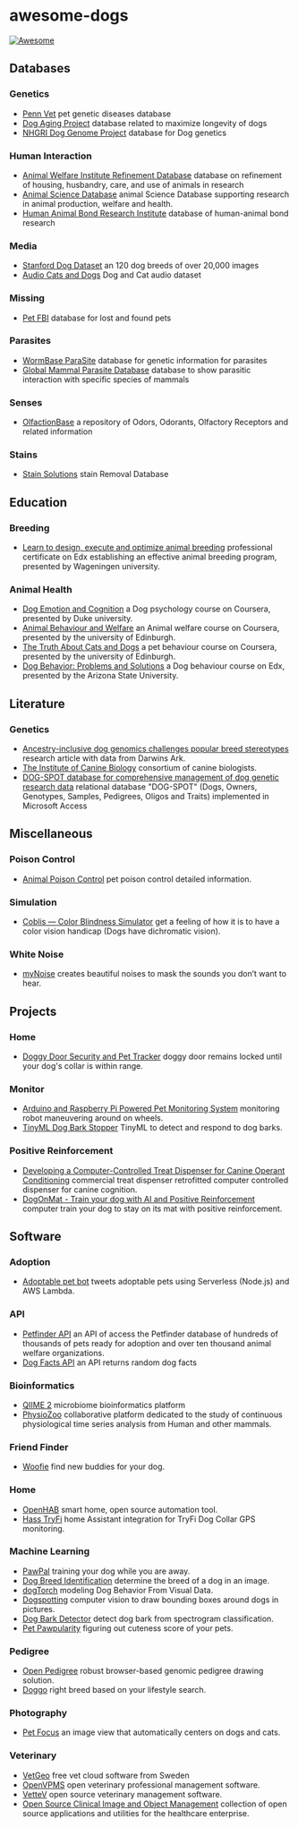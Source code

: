 # awesome-dogs
[![Awesome](https://awesome.re/badge.svg)](https://awesome.re)
## Databases
### Genetics
* [Penn Vet](https://www.vet.upenn.edu/research/academic-departments/clinical-sciences-advanced-medicine/research-labs-centers/penngen/tests-worldwide) pet genetic diseases database
* [Dog Aging Project](https://dogagingproject.org/open_data_access/) database related to maximize longevity of dogs
* [NHGRI Dog Genome Project](https://research.nhgri.nih.gov/dog_genome/) database for Dog genetics
### Human Interaction
* [Animal Welfare Institute Refinement Database](https://awionline.org/content/refinement-database) database on refinement of housing, husbandry, care, and use of animals in research
* [Animal Science Database](https://www.cabi.org/animalscience/) animal Science Database supporting research in animal production, welfare and health.
* [Human Animal Bond Research Institute](https://habricentral.org) database of human-animal bond research
### Media
* [Stanford Dog Dataset](http://vision.stanford.edu/aditya86/ImageNetDogs/) an 120 dog breeds of over 20,000 images
* [Audio Cats and Dogs](https://www.kaggle.com/datasets/mmoreaux/audio-cats-and-dogs) Dog and Cat audio dataset
### Missing
* [Pet FBI](https://petfbi.org) database for lost and found pets
### Parasites
* [WormBase ParaSite](https://parasite.wormbase.org/index.html) database for genetic information for parasites
* [Global Mammal Parasite Database](https://parasites.nunn-lab.org/data/) database to show parasitic interaction with specific species of mammals
### Senses
* [OlfactionBase](https://olfab.iiita.ac.in/olfactionbase/) a repository of Odors, Odorants, Olfactory Receptors and related information
### Stains
* [Stain Solutions](https://web.extension.illinois.edu/stain/) stain Removal Database
## Education
### Breeding
* [Learn to design, execute and optimize animal breeding](https://www.edx.org/professional-certificate/wageningenx-animal-breeding-and-genetics) professional certificate on Edx establishing an effective animal breeding program, presented by Wageningen university.
### Animal Health
* [Dog Emotion and Cognition](https://www.coursera.org/learn/dog-emotion-and-cognition) a Dog psychology course on Coursera, presented by Duke university. 
* [Animal Behaviour and Welfare](https://www.coursera.org/learn/animal-welfare) an Animal welfare course on Coursera, presented by the university of Edinburgh.
* [The Truth About Cats and Dogs](https://www.coursera.org/learn/cats-and-dogs) a pet behaviour course on Coursera, presented by the university of Edinburgh.
* [Dog Behavior: Problems and Solutions](https://www.edx.org/course/dog-behavior-problems-and-solutions) a Dog behaviour course on Edx, presented by the Arizona State University.
## Literature
### Genetics
* [Ancestry-inclusive dog genomics challenges popular breed stereotypes](https://www.science.org/doi/10.1126/science.abk0639) research article with data from Darwins Ark.
* [The Institute of Canine Biology](https://www.instituteofcaninebiology.org) consortium of canine biologists.
* [DOG-SPOT database for comprehensive management of dog genetic research data](https://scfbm.biomedcentral.com/articles/10.1186/1751-0473-5-10) relational database "DOG-SPOT" (Dogs, Owners, Genotypes, Samples, Pedigrees, Oligos and Traits) implemented in Microsoft Access
## Miscellaneous
### Poison Control
* [Animal Poison Control](https://www.petpoisonhelpline.com) pet poison control detailed information.
### Simulation
* [Coblis — Color Blindness Simulator](https://www.color-blindness.com/coblis-color-blindness-simulator/) get a feeling of how it is to have a color vision handicap (Dogs have dichromatic vision).
### White Noise
* [myNoise](https://mynoise.net) creates beautiful noises to mask the sounds you don’t want to hear. 
## Projects
### Home
* [Doggy Door Security and Pet Tracker](https://www.hackster.io/30622/doggy-door-security-and-pet-tracker-f67bdc) doggy door remains locked until your dog's collar is within range.
### Monitor
* [Arduino and Raspberry Pi Powered Pet Monitoring System](https://www.instructables.com/Arduino-and-Raspberry-Pi-Powered-Pet-Monitoring-Sy/) monitoring robot maneuvering around on wheels.
* [TinyML Dog Bark Stopper](https://www.hackster.io/NathanielF/tinyml-dog-bark-stopper-77e436) TinyML to detect and respond to dog barks.
### Positive Reinforcement
* [Developing a Computer-Controlled Treat Dispenser for Canine Operant Conditioning](https://openhardware.metajnl.com/articles/10.5334/joh.27) commercial treat dispenser retrofitted computer controlled dispenser for canine cognition.
* [DogOnMat - Train your dog with AI and Positive Reinforcement](https://www.hackster.io/joerg4/dogonmat-train-your-dog-with-ai-and-positive-reinforcement-c94be6) computer train your dog to stay on its mat with positive reinforcement.
## Software
### Adoption
* [Adoptable pet bot](https://www.serverless.com/examples/adoptable-pet-bot) tweets adoptable pets using Serverless (Node.js) and AWS Lambda.
### API
* [Petfinder API](https://www.petfinder.com/developers/v2/docs/) an API of access the Petfinder database of hundreds of thousands of pets ready for adoption and over ten thousand animal welfare organizations. 
* [Dog Facts API](https://github.com/DucNgn/Dog-Facts-API-v2) an API returns random dog facts
### Bioinformatics
* [QIIME 2](https://qiime2.org) microbiome bioinformatics platform
* [PhysioZoo](https://physiozoo.com) collaborative platform dedicated to the study of continuous physiological time series analysis from Human and other mammals.
### Friend Finder
* [Woofie](https://github.com/junagao/woofie) find new buddies for your dog.
### Home
* [OpenHAB](https://www.openhab.org) smart home, open source automation tool.
* [Hass TryFi](https://github.com/sbabcock23/hass-tryfi) home Assistant integration for TryFi Dog Collar GPS monitoring.
### Machine Learning
* [PawPal](https://github.com/ehofesmann/PawPal) training your dog while you are away.
* [Dog Breed Identification](https://www.kaggle.com/c/dog-breed-identification/) determine the breed of a dog in an image.
* [dogTorch](https://github.com/ehsanik/dogTorch) modeling Dog Behavior From Visual Data.
* [Dogspotting](https://github.com/rileynwong/dogspotting) computer vision to draw bounding boxes around dogs in pictures.
* [Dog Bark Detector](https://github.com/lincolnhard/dog-bark-detector) detect dog bark from spectrogram classification.
* [Pet Pawpularity](https://github.com/BexTuychiev/pet_pawpularity) figuring out cuteness score of your pets.
### Pedigree
* [Open Pedigree](https://github.com/phenotips/open-pedigree) robust browser-based genomic pedigree drawing solution.
* [Doggo](https://github.com/gussell87/doggo) right breed based on your lifestyle search.
### Photography
* [Pet Focus](https://github.com/roverdotcom/pet-focus) an image view that automatically centers on dogs and cats.
### Veterinary
* [VetGeo](https://www.vetgeo.com) free vet cloud software from Sweden
* [OpenVPMS](https://openvpms.org) open veterinary professional management software.
* [VetteV](https://sourceforge.net/projects/vettev/) open source veterinary management software.
* [Open Source Clinical Image and Object Management](https://www.dcm4che.org) collection of open source applications and utilities for the healthcare enterprise.
